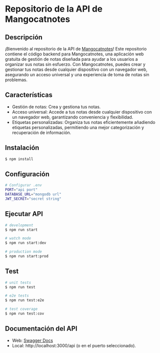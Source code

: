 # Repositorio de la API de Mangocatnotes

## Descripción

¡Bienvenido al repositorio de la API de [Mangocatnotes](https://github.com/manuelmtzv/mangocatnotes-web)! Este repositorio contiene el código backend para Mangocatnotes, una aplicación web gratuita de gestión de notas diseñada para ayudar a los usuarios a organizar sus notas sin esfuerzo. Con Mangocatnotes, puedes crear y gestionar tus notas desde cualquier dispositivo con un navegador web, asegurando un acceso universal y una experiencia de toma de notas sin problemas.

## Características

- Gestión de notas: Crea y gestiona tus notas.
- Acceso universal: Accede a tus notas desde cualquier dispositivo con un navegador web, garantizando conveniencia y flexibilidad.
- Etiquetas personalizadas: Organiza tus notas eficientemente añadiendo etiquetas personalizadas, permitiendo una mejor categorización y recuperación de información.

## Instalación

```bash
$ npm install
```

## Configuración

```bash
# Configurar .env
PORT="api port"
DATABASE_URL="mongodb url"
JWT_SECRET="secret string"
```

## Ejecutar API

```bash
# development
$ npm run start

# watch mode
$ npm run start:dev

# production mode
$ npm run start:prod
```

## Test

```bash
# unit tests
$ npm run test

# e2e tests
$ npm run test:e2e

# test coverage
$ npm run test:cov
```

## Documentación del API

- Web: [Swagger Docs](https://mangocatnotes-api.up.railway.app/api)
- Local: http://localhost:3000/api (o en el puerto seleccionado).
